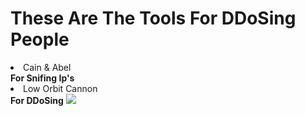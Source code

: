 <h1><b>These Are The Tools For DDoSing People</b></h1>
<li>Cain & Abel</li><b>For Snifing Ip's</b>
<img scr="">
<li>Low Orbit Cannon</li><b>For DDoSing</b>
<img src="https://upload.wikimedia.org/wikipedia/commons/4/45/LOIC-0.png">
